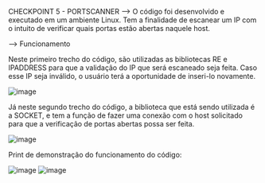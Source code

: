CHECKPOINT 5 - PORTSCANNER
--> O código foi desenvolvido e executado em um ambiente Linux.
    Tem a finalidade de escanear um IP com o intuito de verificar quais portas estão abertas naquele host.
    
--> Funcionamento

Neste primeiro trecho do código, são utilizadas as bibliotecas RE e IPADDRESS para que a validação do IP que será escaneado seja feita. Caso esse IP seja inválido, o usuário terá a oportunidade de inseri-lo novamente.

![image](https://user-images.githubusercontent.com/83794673/137901584-820df9db-43cd-4114-be9a-068591c4c1eb.png)

Já neste segundo trecho do código, a biblioteca que está sendo utilizada é a SOCKET, e tem a função de fazer uma conexão com o host solicitado para que a verificação de portas abertas possa ser feita.

![image](https://user-images.githubusercontent.com/83794673/137902683-75df1034-3fae-49ce-892b-1b10d66cfe86.png)

Print de demonstração do funcionamento do código:

![image](https://user-images.githubusercontent.com/83794673/137903596-60f19d58-60fb-4527-8786-ead6f7c8dbdd.png)
![image](https://user-images.githubusercontent.com/83794673/137904094-8beb1071-9adc-4478-b566-3037598ca406.png)


